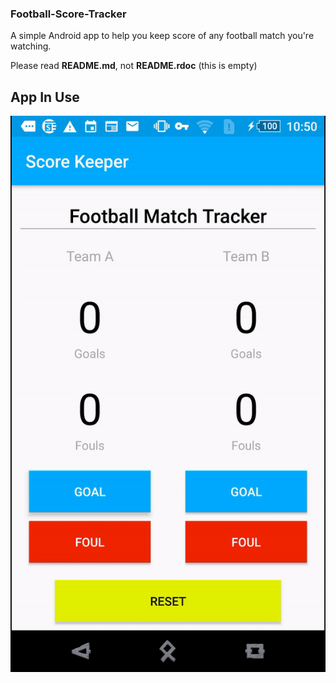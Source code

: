 ### Football-Score-Tracker
A simple Android app to help you keep score of any football match you're watching. 

Please read **README.md**, not **README.rdoc** (this is empty)

## App In Use

<img src="app-in-use.gif">


